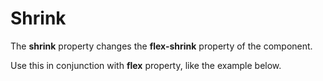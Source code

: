 # Shrink

The **shrink** property changes the **flex-shrink** property of the component.

Use this in conjunction with **flex** property, like the example below.
